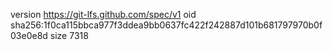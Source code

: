 version https://git-lfs.github.com/spec/v1
oid sha256:1f0ca115bbca977f3ddea9bb0637fc422f242887d101b681797970b0f03e0e8d
size 7318
